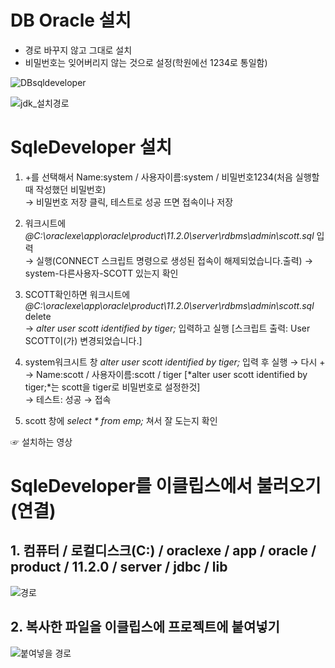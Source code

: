# DB Oracle 설치 
 - 경로 바꾸지 않고 그대로 설치
 - 비밀번호는 잊어버리지 않는 것으로 설정(학원에선 1234로 통일함)

 ![DBsqldeveloper](https://user-images.githubusercontent.com/74290204/103732648-2933ab80-502b-11eb-95e5-4416614ece57.PNG)

 ![jdk_설치경로](https://user-images.githubusercontent.com/74290204/103732651-2a64d880-502b-11eb-92be-12c7cd302886.PNG)

# SqleDeveloper 설치

1. +를  선택해서 Name:system / 사용자이름:system / 비밀번호1234(처음 실행할 때 작성했던 비밀번호) <br> 
→ 비밀번호 저장 클릭, 테스트로 성공 뜨면 접속이나 저장

2. 워크시트에 *@C:\oraclexe\app\oracle\product\11.2.0\server\rdbms\admin\scott.sql* 입력 <br> 
→ 실행(CONNECT 스크립트 명령으로 생성된 접속이 해제되었습니다.출력)  → system-다른사용자-SCOTT 있는지 확인

3. SCOTT확인하면 워크시트에 *@C:\oraclexe\app\oracle\product\11.2.0\server\rdbms\admin\scott.sql* delete <br> 
→ *alter user scott identified  by  tiger;*  입력하고 실행 [스크립트 출력: User SCOTT이(가) 변경되었습니다.]

4. system워크시트 창 *alter user  scott identified  by  tiger;*  입력 후 실행 → 다시 + <br> 
→ Name:scott / 사용자이름:scott / tiger [*alter user  scott identified  by  tiger;*는 scott을 tiger로 비밀번호로 설정한것]  <br>
→ 테스트: 성공  → 접속

5. scott 창에 *select * from emp;* 쳐서 잘 도는지 확인

☞ 설치하는 영상 

# SqleDeveloper를 이클립스에서 불러오기(연결)
## 1. 컴퓨터 / 로컬디스크(C:) / oraclexe / app / oracle / product / 11.2.0 / server /  jdbc / lib
![경로](https://user-images.githubusercontent.com/74290204/103959948-6bc4c780-5194-11eb-8834-95fffc5ba601.PNG)


## 2. 복사한 파일을 이클립스에 프로젝트에 붙여넣기

![붙여넣을 경로](https://user-images.githubusercontent.com/74290204/103959981-8139f180-5194-11eb-98b2-a5692c5312a8.PNG)
